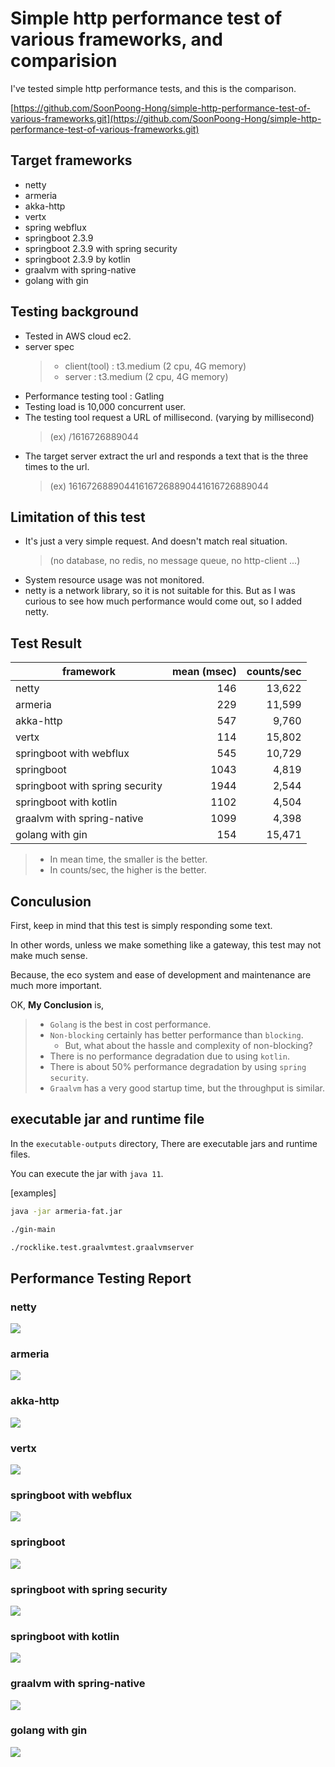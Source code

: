 # Simple http performance test of various frameworks, and comparision
 I've tested simple http performance tests, and this is the comparison.

[https://github.com/SoonPoong-Hong/simple-http-performance-test-of-various-frameworks.git](https://github.com/SoonPoong-Hong/simple-http-performance-test-of-various-frameworks.git)

## Target frameworks
* netty 
* armeria
* akka-http
* vertx  
* spring webflux  
* springboot 2.3.9
* springboot 2.3.9 with spring security
* springboot 2.3.9 by kotlin
* graalvm with spring-native
* golang with gin

## Testing background
* Tested in AWS cloud ec2.
* server spec
  > * client(tool) : t3.medium (2 cpu, 4G memory)
  > * server : t3.medium (2 cpu, 4G memory)
* Performance testing tool : Gatling
* Testing load is 10,000 concurrent user.
* The testing tool request a URL of millisecond. (varying by millisecond)
  > (ex)  /1616726889044
* The target server extract the url and responds a text that is the three times to the url.
  > (ex)  161672688904416167268890441616726889044
    
## Limitation of this test
* It's just a very simple request. And doesn't match real situation.
  > (no database, no redis, no message queue, no http-client ...)
* System resource usage was not monitored.
* netty is a network library, so it is not suitable for this. But as I was curious to see how much performance would come out, so I added netty.

## Test Result

| framework | mean (msec) | counts/sec |
| ---- | ----: | ----: |
| netty | 146 | 13,622 |
| armeria | 229 | 11,599 |
| akka-http | 547 | 9,760 |
| vertx | 114 | 15,802 |
| springboot with webflux | 545 | 10,729 |
| springboot | 1043 | 4,819 |
| springboot with spring security | 1944 | 2,544 |
| springboot with kotlin | 1102 | 4,504 |
| graalvm with spring-native | 1099 | 4,398 |
| golang with gin | 154 | 15,471 |
  > * In mean time, the smaller is the better.
  > * In counts/sec, the higher is the better.

## Conculusion
First, keep in mind that this test is simply responding some text.

In other words, unless we make something like a gateway, this test may not make much sense.

Because, the eco system and ease of development and maintenance are much more important. 

OK, **My Conclusion** is,
> * `Golang` is the best in cost performance.
> * `Non-blocking` certainly has better performance than `blocking`. 
>   * But, what about the hassle and complexity of non-blocking? 
> * There is no performance degradation due to using `kotlin`.
> * There is about 50% performance degradation by using `spring security`.
> * `Graalvm` has a very good startup time, but the throughput is similar. 
 
## executable jar and runtime file
In the `executable-outputs` directory, There are executable jars and runtime files.

You can execute the jar with `java 11`.

[examples]
```sh
java -jar armeria-fat.jar
```
```sh
./gin-main
```
```sh
./rocklike.test.graalvmtest.graalvmserver
```

## Performance Testing Report
### netty
![](result-reports/netty.png)
### armeria
![](result-reports/armeria.png)
### akka-http
![](result-reports/akka-http.png)
### vertx
![](result-reports/vertx.png)
### springboot with webflux
![](result-reports/springboot-webflux.png)
### springboot
![](result-reports/springboot.png)
### springboot with spring security
![](result-reports/springboot-withSecurity.png)
### springboot with kotlin
![](result-reports/springboot-kotlin.png)
### graalvm with spring-native
![](result-reports/graalvm-springboot.png)
### golang with gin
![](result-reports/golang-gin.png)

